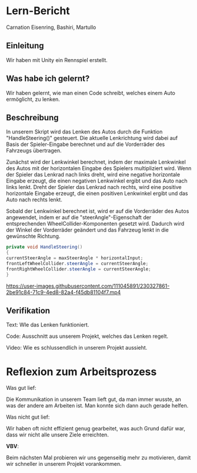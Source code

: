 # Lern-Bericht
Carnation Eisenring, Bashiri, Martullo
## Einleitung

Wir haben mit Unity ein Rennspiel erstellt.

## Was habe ich gelernt?

Wir haben gelernt, wie man einen Code schreibt, welches einem Auto ermöglicht, zu lenken.
## Beschreibung

In unserem Skript wird das Lenken des Autos durch die Funktion "HandleSteering()" gesteuert. Die aktuelle Lenkrichtung wird dabei auf Basis
der Spieler-Eingabe berechnet und auf die Vorderräder des Fahrzeugs übertragen.

Zunächst wird der Lenkwinkel berechnet, indem der maximale Lenkwinkel des Autos mit der horizontalen Eingabe des Spielers multipliziert wird. Wenn der Spieler das Lenkrad nach links dreht, wird eine negative horizontale Eingabe erzeugt, die einen negativen Lenkwinkel ergibt und das Auto nach links lenkt. Dreht der Spieler das Lenkrad nach rechts, wird eine positive horizontale Eingabe erzeugt, die einen positiven Lenkwinkel ergibt und das Auto nach rechts lenkt.

Sobald der Lenkwinkel berechnet ist, wird er auf die Vorderräder des Autos angewendet, indem er auf die "steerAngle"-Eigenschaft der entsprechenden WheelCollider-Komponenten gesetzt wird. Dadurch wird der Winkel der Vorderräder geändert und das Fahrzeug lenkt in die gewünschte Richtung.

```csharp
private void HandleSteering()
{
currentSteerAngle = maxSteerAngle * horizontalInput;
frontLeftWheelCollider.steerAngle = currentSteerAngle;
frontRightWheelCollider.steerAngle = currentSteerAngle;
}
```



https://user-images.githubusercontent.com/111045891/230327861-2be91c84-71c9-4ed8-82a4-f45db81104f7.mp4



## Verifikation
Text: WIe das Lenken funktioniert.

Code: Ausschnitt aus unserem Projekt, welches das Lenken regelt.

Video: Wie es schlussendlich in unserem Projekt aussieht.

# Reflexion zum Arbeitsprozess

Was gut lief:

Die Kommunikation in unserem Team lieft gut, da man immer wusste, an was der andere am Arbeiten ist. Man konnte sich dann auch gerade helfen.

Was nicht gut lief:

Wir haben oft nicht effizient genug gearbeitet, was auch Grund dafür war, dass wir nicht alle unsere Ziele erreichten.

**VBV**: 

Beim nächsten Mal probieren wir uns gegenseitig mehr zu motivieren, damit wir schneller in unserem Projekt vorankommen.
